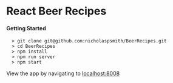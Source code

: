 # React Beer Recipes

#### Getting Started

```
  > git clone git@github.com:nicholaspsmith/BeerRecipes.git
  > cd BeerRecipes
  > npm install
  > npm run server
  > npm start
```

View the app by navigating to [localhost:8008](http://localhost:8008)

